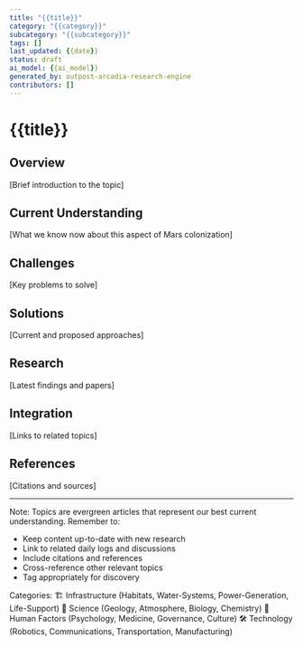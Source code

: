 ```yaml
---
title: "{{title}}"
category: "{{category}}"
subcategory: "{{subcategory}}"
tags: []
last_updated: {{date}}
status: draft
ai_model: {{ai_model}}
generated_by: outpost-arcadia-research-engine
contributors: []
---
```


# {{title}}

## Overview
[Brief introduction to the topic]

## Current Understanding
[What we know now about this aspect of Mars colonization]

## Challenges
[Key problems to solve]

## Solutions
[Current and proposed approaches]

## Research
[Latest findings and papers]

## Integration
[Links to related topics]

## References
[Citations and sources]

---

Note: Topics are evergreen articles that represent our best current understanding.
Remember to:
- Keep content up-to-date with new research
- Link to related daily logs and discussions
- Include citations and references
- Cross-reference other relevant topics
- Tag appropriately for discovery

Categories:
🏗️ Infrastructure (Habitats, Water-Systems, Power-Generation, Life-Support)
🔬 Science (Geology, Atmosphere, Biology, Chemistry)
👥 Human Factors (Psychology, Medicine, Governance, Culture)
🛠️ Technology (Robotics, Communications, Transportation, Manufacturing) 